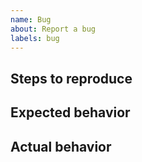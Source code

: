 ```yaml
---
name: Bug
about: Report a bug
labels: bug
---
```


## Steps to reproduce

<!-- Please minimize the bug as much as possible. -->

## Expected behavior

<!-- Describe what you expected to happen. -->

## Actual behavior

<!-- Describe what actually happened. -->

